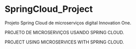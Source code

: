 # SpringCloud_Project
Projeto Spring Cloud de microserviços digital Innovation One.


PROJETO DE MICROSERVIÇOS USANDO SPRING CLOUD.

PROJECT USING MICROSERVICES WITH SPRING CLOUD.
